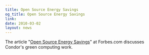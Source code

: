 ```yaml
---
title: Open Source Energy Savings
og_title: Open Source Energy Savings
link: 
date: 2010-03-02
layout: news
---
```


The article "<a href="http://www.forbes.com/2010/03/01/energy-management-software-technology-cio-network-condor_2.html">Open Source Energy Savings</a>" at Forbes.com discusses Condor's green computing work. 
